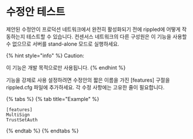 # 수정안 테스트

제안된 수정안이 프로덕션 네트워크에서 완전히 활성화되기 전에 rippled에 어떻게 작동하는지 테스트할 수 있습니다. 컨센서스 네트워크의 다른 구성원은 이 기능을 사용할 수 없으므로 서버를 stand-alone 모드로 실행하세요.

{% hint style="info" %}
Caution:

이 기능은 개발 목적으로만 사용됩니다.
{% endhint %}

기능을 강제로 사용 설정하려면 수정안의 짧은 이름을 가진 \[features] 구절을 rippled.cfg 파일에 추가하세요. 각 수정 사항에는 고유한 줄이 필요합니다.

{% tabs %}
{% tab title="Example" %}
```
[features]
MultiSign
TrustSetAuth
```
{% endtab %}
{% endtabs %}
